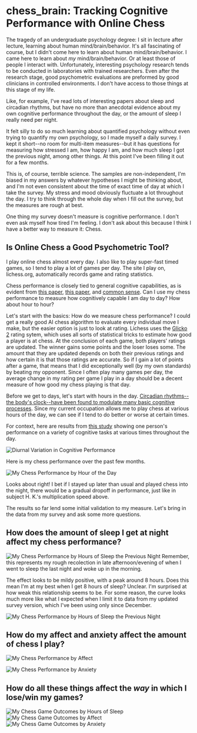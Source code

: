 # chess_brain: Tracking Cognitive Performance with Online Chess

The tragedy of an undergraduate psychology degree: I sit in lecture after lecture, learning about human mind/brain/behavior. It's all fascinating of course, but I didn't come here to learn about human mind/brain/behavior. I came here to learn about _my_ mind/brain/behavior. Or at least those of people I interact with. Unfortunately, interesting psychology research tends to be conducted in laboratories with trained researchers. Even after the research stage, good psychometric evaluations are preformed by good clinicians in controlled environments. I don't have access to those things at this stage of my life. 

Like, for example, I've read lots of interesting papers about sleep and circadian rhythms, but have no more than anecdotal evidence about my own cognitive performance throughout the day, or the amount of sleep I really need per night.

It felt silly to do so much learning about quantified psychology without even trying to quantify my own psychology, so I made myself a daily survey. I kept it short--no room for multi-item measures--but it has questions for measuring how stressed I am, how happy I am, and how much sleep I got the previous night, among other things. At this point I've been filling it out for a few months.

This is, of course, terrible science. The samples are non-independent, I'm biased in my answers by whatever hypotheses I might be thinking about, and I'm not even consistent about the time of exact time of day at which I take the survey. My stress and mood obviously fluctuate a lot throughout the day. I try to think through the whole day when I fill out the survey, but the measures are rough at best.

One thing my survey doesn't measure is cognitive performance. I don't even ask myself how tired I'm feeling. I don't ask about this because I think I have a better way to measure it: Chess.

## Is Online Chess a Good Psychometric Tool?

I play online chess almost every day. I also like to play super-fast timed games, so I tend to play a lot of games per day. The site I play on, lichess.org, automatically records game and rating statistics. 

Chess performance is closely tied to general cognitive capabilities, as is evident from [this paper](https://www.sciencedirect.com/science/article/abs/pii/S0160289616301593), [this paper](https://academic.oup.com/ej/advance-article/doi/10.1093/ej/ueab094/6445994), and [common sense](https://www.reddit.com/r/chess/comments/4tuz19/does_magnus_have_exceptional_intelligence/). Can I use my chess performance to measure how cognitively capable I am day to day? How about hour to hour? 

Let's start with the basics: How do we measure chess performance? I could get a really good AI chess algorithm to evaluate every individual move I make, but the easier option is just to look at rating. Lichess uses the [Glicko](http://www.glicko.net/glicko/glicko.pdf) [2](http://www.glicko.net/glicko/glicko2.pdf) rating sytem, which uses all sorts of statistical tricks to estimate how good a player is at chess. At the conclusion of each game, both players' ratings are updated. The winner gains some points and the loser loses some. The amount that they are updated depends on both their previous ratings and how certain it is that those ratings are accurate. So if I gain a lot of points after a game, that means that I did exceptionally well (by my own standards) by beating my opponent. Since I often play many games per day, the average change in my rating per game I play in a day should be a decent measure of how good my chess playing is that day.

Before we get to days, let's start with hours in the day. [Circadian rhythms--the body's clock--have been found to modulate many basic cognitive processes](https://www.dovepress.com/circadian-rhythms-in-cognitive-performance-implications-for-neuropsych-peer-reviewed-fulltext-article-CPT). Since my current occupation allows me to play chess at various hours of the day, we can see if I tend to do better or worse at certain times.

For context, here are results from [this study](https://journals.physiology.org/doi/pdf/10.1152/ajplegacy.1933.104.2.449?casa_token=lL4RF2ntiMcAAAAA:d2tuBiL0ST3Uk4Fkkc_7tB_oEjE-RIJem3lfYAZdoqYr11r2ltIr6WmD6WyPFpX4hXJ72u1GPh0) showing one person's performance on a variety of cognitive tasks at various times throughout the day.

![Diurnal Variation in Cognitive Performance](figures/cognitivecircadian.jpg)

Here is my chess performance over the past few months.

![My Chess Performance by Hour of the Day](figures/chessbyhour.png)

Looks about right! I bet if I stayed up later than usual and played chess into the night, there would be a gradual dropoff in performance, just like in subject H. K.'s multiplication speed above.

The results so far lend some initial validation to my measure. Let's bring in the data from my survey and ask some more questions.

## How does the amount of sleep I get at night affect my chess performance?

![My Chess Performance by Hours of Sleep the Previous Night](figures/chesssleep.png)
Remember, this represents my rough recolection in late afternoon/evening of when I went to sleep the last night and woke up in the morning. 

The effect looks to be mildy positive, with a peak around 8 hours. Does this mean I'm at my best when I get 8 hours of sleep? Unclear. I'm surprised at how weak this relationship seems to be. For some reason, the curve looks much more like what I expected when I limit it to data from my updated survey version, which I've been using only since December. 

![My Chess Performance by Hours of Sleep the Previous Night](figures/sleepchess.png)

## How do my affect and anxiety affect the amount of chess I play?

![My Chess Performance by Affect](figures/chesshappiness.png)

![My Chess Performance by Anxiety](figures/chessanxiety.png)

## How do all these things affect the _way_ in which I lose/win my games?

![My Chess Game Outcomes by Hours of Sleep](figures/chessoutcomesleep.png)
![My Chess Game Outcomes by Affect](figures/chessoutcomehappiness.png)
![My Chess Game Outcomes by Anxiety](figures/chessoutcomeanxiety.png)
